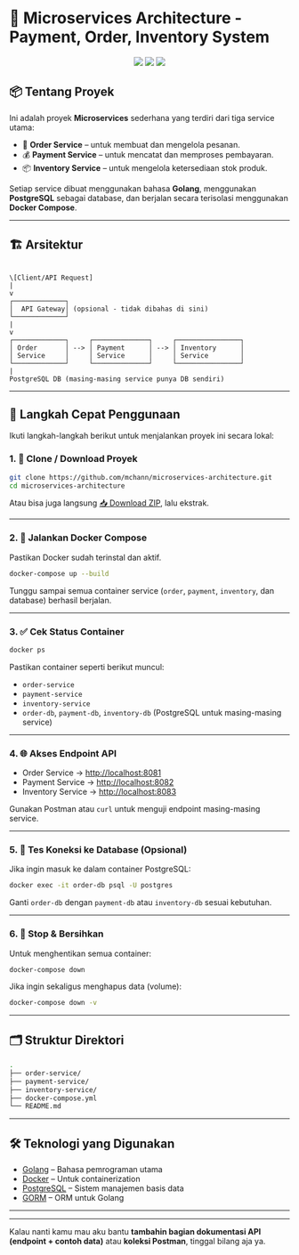 
# 🧾 Microservices Architecture - Payment, Order, Inventory System

<p align="center">
  <img src="https://img.shields.io/badge/Go-00ADD8?style=for-the-badge&logo=go&logoColor=white" />
  <img src="https://img.shields.io/badge/Docker-2496ED?style=for-the-badge&logo=docker&logoColor=white" />
  <img src="https://img.shields.io/badge/PostgreSQL-4169E1?style=for-the-badge&logo=postgresql&logoColor=white" />
</p>

## 📦 Tentang Proyek

Ini adalah proyek **Microservices** sederhana yang terdiri dari tiga service utama:

- 🔄 **Order Service** – untuk membuat dan mengelola pesanan.
- 💰 **Payment Service** – untuk mencatat dan memproses pembayaran.
- 📦 **Inventory Service** – untuk mengelola ketersediaan stok produk.

Setiap service dibuat menggunakan bahasa **Golang**, menggunakan **PostgreSQL** sebagai database, dan berjalan secara terisolasi menggunakan **Docker Compose**.

---

## 🏗️ Arsitektur

```

\[Client/API Request]
|
v
┌─────────────┐
│  API Gateway│ (opsional - tidak dibahas di sini)
└─────────────┘
|
v
┌─────────────┐     ┌──────────────┐     ┌────────────────┐
│ Order       │ --> │ Payment      │ --> │ Inventory      │
│ Service     │     │ Service      │     │ Service        │
└─────────────┘     └──────────────┘     └────────────────┘
|
PostgreSQL DB (masing-masing service punya DB sendiri)

````

---

## 📌 Langkah Cepat Penggunaan

Ikuti langkah-langkah berikut untuk menjalankan proyek ini secara lokal:

### 1. 💾 Clone / Download Proyek

```bash
git clone https://github.com/mchann/microservices-architecture.git
cd microservices-architecture
````

Atau bisa juga langsung [📥 Download ZIP](https://github.com/mchann/microservices-architecture/archive/refs/heads/main.zip), lalu ekstrak.

---

### 2. 🐳 Jalankan Docker Compose

Pastikan Docker sudah terinstal dan aktif.

```bash
docker-compose up --build
```

Tunggu sampai semua container service (`order`, `payment`, `inventory`, dan database) berhasil berjalan.

---

### 3. ✅ Cek Status Container

```bash
docker ps
```

Pastikan container seperti berikut muncul:

* `order-service`
* `payment-service`
* `inventory-service`
* `order-db`, `payment-db`, `inventory-db` (PostgreSQL untuk masing-masing service)

---

### 4. 🌐 Akses Endpoint API

* Order Service → [http://localhost:8081](http://localhost:8081)
* Payment Service → [http://localhost:8082](http://localhost:8082)
* Inventory Service → [http://localhost:8083](http://localhost:8083)

Gunakan Postman atau `curl` untuk menguji endpoint masing-masing service.

---

### 5. 🧪 Tes Koneksi ke Database (Opsional)

Jika ingin masuk ke dalam container PostgreSQL:

```bash
docker exec -it order-db psql -U postgres
```

Ganti `order-db` dengan `payment-db` atau `inventory-db` sesuai kebutuhan.

---

### 6. 🧹 Stop & Bersihkan

Untuk menghentikan semua container:

```bash
docker-compose down
```

Jika ingin sekaligus menghapus data (volume):

```bash
docker-compose down -v
```

---

## 🗂️ Struktur Direktori

```bash
.
├── order-service/
├── payment-service/
├── inventory-service/
├── docker-compose.yml
└── README.md
```

---

## 🛠 Teknologi yang Digunakan

* [Golang](https://golang.org/) – Bahasa pemrograman utama
* [Docker](https://www.docker.com/) – Untuk containerization
* [PostgreSQL](https://www.postgresql.org/) – Sistem manajemen basis data
* [GORM](https://gorm.io/) – ORM untuk Golang

---


---

Kalau nanti kamu mau aku bantu **tambahin bagian dokumentasi API (endpoint + contoh data)** atau **koleksi Postman**, tinggal bilang aja ya.
```

